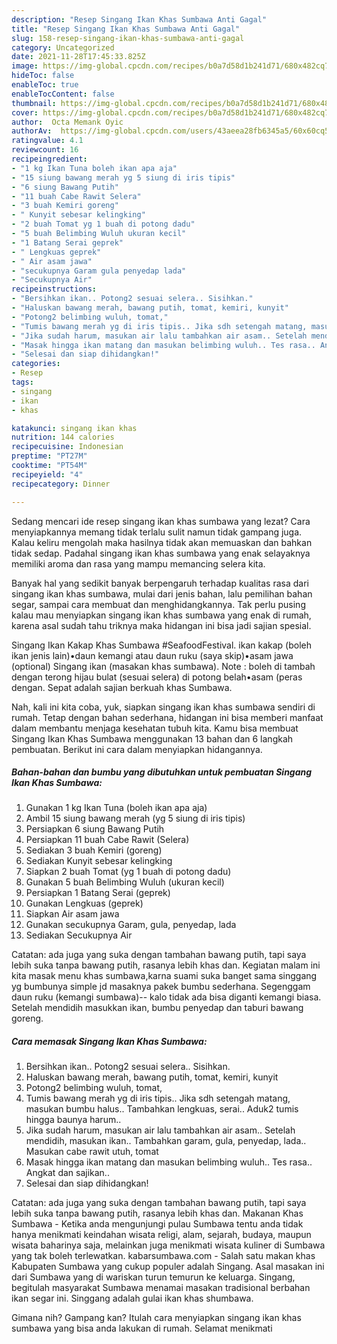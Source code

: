 ```yaml
---
description: "Resep Singang Ikan Khas Sumbawa Anti Gagal"
title: "Resep Singang Ikan Khas Sumbawa Anti Gagal"
slug: 158-resep-singang-ikan-khas-sumbawa-anti-gagal
category: Uncategorized
date: 2021-11-28T17:45:33.825Z
image: https://img-global.cpcdn.com/recipes/b0a7d58d1b241d71/680x482cq70/singang-ikan-khas-sumbawa-foto-resep-utama.jpg
hideToc: false
enableToc: true
enableTocContent: false
thumbnail: https://img-global.cpcdn.com/recipes/b0a7d58d1b241d71/680x482cq70/singang-ikan-khas-sumbawa-foto-resep-utama.jpg
cover: https://img-global.cpcdn.com/recipes/b0a7d58d1b241d71/680x482cq70/singang-ikan-khas-sumbawa-foto-resep-utama.jpg
author:  Octa Memank Oyic
authorAv:  https://img-global.cpcdn.com/users/43aeea28fb6345a5/60x60cq50/avatar.jpg
ratingvalue: 4.1
reviewcount: 16
recipeingredient:
- "1 kg Ikan Tuna boleh ikan apa aja"
- "15 siung bawang merah yg 5 siung di iris tipis"
- "6 siung Bawang Putih"
- "11 buah Cabe Rawit Selera"
- "3 buah Kemiri goreng"
- " Kunyit sebesar kelingking"
- "2 buah Tomat yg 1 buah di potong dadu"
- "5 buah Belimbing Wuluh ukuran kecil"
- "1 Batang Serai geprek"
- " Lengkuas geprek"
- " Air asam jawa"
- "secukupnya Garam gula penyedap lada"
- "Secukupnya Air"
recipeinstructions:
- "Bersihkan ikan.. Potong2 sesuai selera.. Sisihkan."
- "Haluskan bawang merah, bawang putih, tomat, kemiri, kunyit"
- "Potong2 belimbing wuluh, tomat,"
- "Tumis bawang merah yg di iris tipis.. Jika sdh setengah matang, masukan bumbu halus.. Tambahkan lengkuas, serai.. Aduk2 tumis hingga baunya harum.."
- "Jika sudah harum, masukan air lalu tambahkan air asam.. Setelah mendidih, masukan ikan.. Tambahkan garam, gula, penyedap, lada.. Masukan cabe rawit utuh, tomat"
- "Masak hingga ikan matang dan masukan belimbing wuluh.. Tes rasa.. Angkat dan sajikan.."
- "Selesai dan siap dihidangkan!"
categories:
- Resep
tags:
- singang
- ikan
- khas

katakunci: singang ikan khas 
nutrition: 144 calories
recipecuisine: Indonesian
preptime: "PT27M"
cooktime: "PT54M"
recipeyield: "4"
recipecategory: Dinner

---
```



Sedang mencari ide resep singang ikan khas sumbawa yang lezat? Cara menyiapkannya memang tidak terlalu sulit namun tidak gampang juga. Kalau keliru mengolah maka hasilnya tidak akan memuaskan dan bahkan tidak sedap. Padahal singang ikan khas sumbawa yang enak selayaknya memiliki aroma dan rasa yang mampu memancing selera kita.


Banyak hal yang sedikit banyak berpengaruh terhadap kualitas rasa dari singang ikan khas sumbawa, mulai dari jenis bahan, lalu pemilihan bahan segar, sampai cara membuat dan menghidangkannya. Tak perlu pusing kalau mau menyiapkan singang ikan khas sumbawa yang enak di rumah, karena asal sudah tahu triknya maka hidangan ini bisa jadi sajian spesial.

Singang Ikan Kakap Khas Sumbawa #SeafoodFestival. ikan kakap (boleh ikan jenis lain)•daun kemangi atau daun ruku (saya skip)•asam jawa (optional) Singang ikan (masakan khas sumbawa). Note : boleh di tambah dengan terong hijau bulat (sesuai selera) di potong belah•asam (peras dengan. Sepat adalah sajian berkuah khas Sumbawa.


Nah, kali ini kita coba, yuk, siapkan singang ikan khas sumbawa sendiri di rumah. Tetap dengan bahan sederhana, hidangan ini bisa memberi manfaat dalam membantu menjaga kesehatan tubuh kita. Kamu bisa membuat Singang Ikan Khas Sumbawa menggunakan 13 bahan dan 6 langkah pembuatan. Berikut ini cara dalam menyiapkan hidangannya.

<!--inarticleads1-->

##### Bahan-bahan dan bumbu yang dibutuhkan untuk pembuatan Singang Ikan Khas Sumbawa:

1. Gunakan 1 kg Ikan Tuna (boleh ikan apa aja)
1. Ambil 15 siung bawang merah (yg 5 siung di iris tipis)
1. Persiapkan 6 siung Bawang Putih
1. Persiapkan 11 buah Cabe Rawit (Selera)
1. Sediakan 3 buah Kemiri (goreng)
1. Sediakan  Kunyit sebesar kelingking
1. Siapkan 2 buah Tomat (yg 1 buah di potong dadu)
1. Gunakan 5 buah Belimbing Wuluh (ukuran kecil)
1. Persiapkan 1 Batang Serai (geprek)
1. Gunakan  Lengkuas (geprek)
1. Siapkan  Air asam jawa
1. Gunakan secukupnya Garam, gula, penyedap, lada
1. Sediakan Secukupnya Air


Catatan: ada juga yang suka dengan tambahan bawang putih, tapi saya lebih suka tanpa bawang putih, rasanya lebih khas dan. Kegiatan malam ini kita masak menu khas sumbawa,karna suami suka banget sama singgang yg bumbunya simple jd masaknya pakek bumbu sederhana. Segenggam daun ruku (kemangi sumbawa)-- kalo tidak ada bisa diganti kemangi biasa. Setelah mendidih masukkan ikan, bumbu penyedap dan taburi bawang goreng. 

<!--inarticleads2-->

##### Cara memasak Singang Ikan Khas Sumbawa:

1. Bersihkan ikan.. Potong2 sesuai selera.. Sisihkan.
1. Haluskan bawang merah, bawang putih, tomat, kemiri, kunyit
1. Potong2 belimbing wuluh, tomat,
1. Tumis bawang merah yg di iris tipis.. Jika sdh setengah matang, masukan bumbu halus.. Tambahkan lengkuas, serai.. Aduk2 tumis hingga baunya harum..
1. Jika sudah harum, masukan air lalu tambahkan air asam.. Setelah mendidih, masukan ikan.. Tambahkan garam, gula, penyedap, lada.. Masukan cabe rawit utuh, tomat
1. Masak hingga ikan matang dan masukan belimbing wuluh.. Tes rasa.. Angkat dan sajikan..
1. Selesai dan siap dihidangkan!

Catatan: ada juga yang suka dengan tambahan bawang putih, tapi saya lebih suka tanpa bawang putih, rasanya lebih khas dan. Makanan Khas Sumbawa - Ketika anda mengunjungi pulau Sumbawa tentu anda tidak hanya menikmati keindahan wisata religi, alam, sejarah, budaya, maupun wisata baharinya saja, melainkan juga menikmati wisata kuliner di Sumbawa yang tak boleh terlewatkan. kabarsumbawa.com - Salah satu makan khas Kabupaten Sumbawa yang cukup populer adalah Singang. Asal masakan ini dari Sumbawa yang di wariskan turun temurun ke keluarga. Singang, begitulah masyarakat Sumbawa menamai masakan tradisional berbahan ikan segar ini. Singgang adalah gulai ikan khas shumbawa. 

Gimana nih? Gampang kan? Itulah cara menyiapkan singang ikan khas sumbawa yang bisa anda lakukan di rumah. Selamat menikmati
